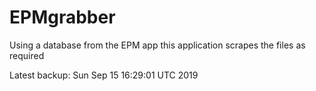 # EPMgrabber
Using a database from the EPM app this application scrapes the files as required


Latest backup: Sun Sep 15 16:29:01 UTC 2019
